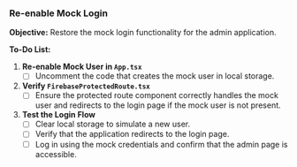 ### Re-enable Mock Login

**Objective:** Restore the mock login functionality for the admin application.

**To-Do List:**

1.  **Re-enable Mock User in `App.tsx`**
    - [ ] Uncomment the code that creates the mock user in local storage.

2.  **Verify `FirebaseProtectedRoute.tsx`**
    - [ ] Ensure the protected route component correctly handles the mock user and redirects to the login page if the mock user is not present.

3.  **Test the Login Flow**
    - [ ] Clear local storage to simulate a new user.
    - [ ] Verify that the application redirects to the login page.
    - [ ] Log in using the mock credentials and confirm that the admin page is accessible.
